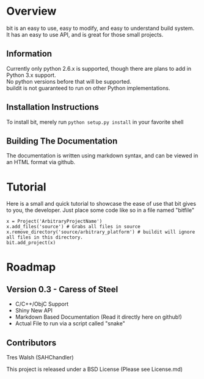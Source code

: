 Overview
========

bit is an easy to use, easy to modify, and easy to understand build system.  
It has an easy to use API, and is great for those small projects.   

Information
-----------

Currently only python 2.6.x is supported, though there are plans to add in Python 3.x support.  
No python versions before that will be supported.  
buildit is not guaranteed to run on other Python implementations.  

Installation Instructions
-------------------------

To install bit, merely run `python setup.py install` in your favorite shell

Building The Documentation
--------------------------

The documentation is written using markdown syntax, and can be viewed in an HTML format via github.

Tutorial
========

Here is a small and quick tutorial to showcase the ease of use that bit gives to you, the developer. Just place some code like so in a file named "bitfile"

    x = Project('ArbitraryProjectName')
    x.add_files('source') # Grabs all files in source
    x.remove_directory('source/arbitrary_platform') # buildit will ignore all files in this directory.
    bit.add_project(x)


Roadmap
=======

Version 0.3 - Caress of Steel
-----------------------------

 * C/C++/ObjC Support
 * Shiny New API 
 * Markdown Based Documentation (Read it directly here on github!)
 * Actual File to run via a script called "snake"

Contributors
------------

Tres Walsh (SAHChandler)

This project is released under a BSD License (Please see License.md)
